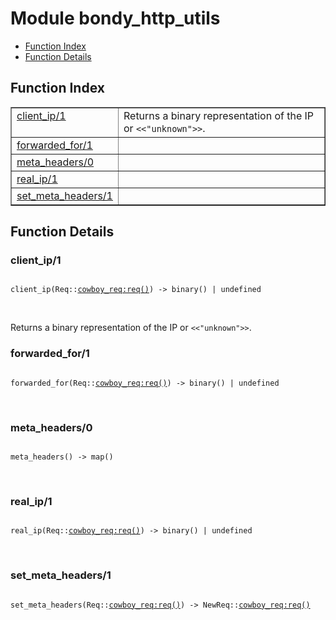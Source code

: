 

# Module bondy_http_utils #
* [Function Index](#index)
* [Function Details](#functions)

<a name="index"></a>

## Function Index ##


<table width="100%" border="1" cellspacing="0" cellpadding="2" summary="function index"><tr><td valign="top"><a href="#client_ip-1">client_ip/1</a></td><td>Returns a binary representation of the IP or <code><<"unknown">></code>.</td></tr><tr><td valign="top"><a href="#forwarded_for-1">forwarded_for/1</a></td><td></td></tr><tr><td valign="top"><a href="#meta_headers-0">meta_headers/0</a></td><td></td></tr><tr><td valign="top"><a href="#real_ip-1">real_ip/1</a></td><td></td></tr><tr><td valign="top"><a href="#set_meta_headers-1">set_meta_headers/1</a></td><td></td></tr></table>


<a name="functions"></a>

## Function Details ##

<a name="client_ip-1"></a>

### client_ip/1 ###

<pre><code>
client_ip(Req::<a href="cowboy_req.md#type-req">cowboy_req:req()</a>) -&gt; binary() | undefined
</code></pre>
<br />

Returns a binary representation of the IP or `<<"unknown">>`.

<a name="forwarded_for-1"></a>

### forwarded_for/1 ###

<pre><code>
forwarded_for(Req::<a href="cowboy_req.md#type-req">cowboy_req:req()</a>) -&gt; binary() | undefined
</code></pre>
<br />

<a name="meta_headers-0"></a>

### meta_headers/0 ###

<pre><code>
meta_headers() -&gt; map()
</code></pre>
<br />

<a name="real_ip-1"></a>

### real_ip/1 ###

<pre><code>
real_ip(Req::<a href="cowboy_req.md#type-req">cowboy_req:req()</a>) -&gt; binary() | undefined
</code></pre>
<br />

<a name="set_meta_headers-1"></a>

### set_meta_headers/1 ###

<pre><code>
set_meta_headers(Req::<a href="cowboy_req.md#type-req">cowboy_req:req()</a>) -&gt; NewReq::<a href="cowboy_req.md#type-req">cowboy_req:req()</a>
</code></pre>
<br />

